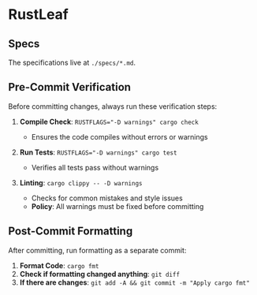 
# RustLeaf

## Specs

The specifications live at `./specs/*.md`.

## Pre-Commit Verification

Before committing changes, always run these verification steps:

1. **Compile Check**: `RUSTFLAGS="-D warnings" cargo check`
   - Ensures the code compiles without errors or warnings

2. **Run Tests**: `RUSTFLAGS="-D warnings" cargo test`
   - Verifies all tests pass without warnings

3. **Linting**: `cargo clippy -- -D warnings`
   - Checks for common mistakes and style issues
   - **Policy**: All warnings must be fixed before committing

## Post-Commit Formatting

After committing, run formatting as a separate commit:

1. **Format Code**: `cargo fmt`
2. **Check if formatting changed anything**: `git diff`
3. **If there are changes**: `git add -A && git commit -m "Apply cargo fmt"`
